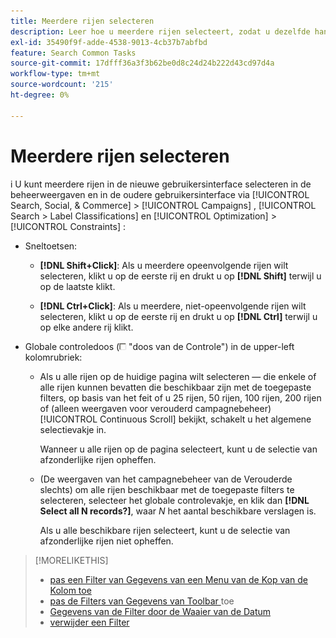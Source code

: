 ```yaml
---
title: Meerdere rijen selecteren
description: Leer hoe u meerdere rijen selecteert, zodat u dezelfde handeling op alle rijen kunt uitvoeren.
exl-id: 35490f9f-adde-4538-9013-4cb37b7abfbd
feature: Search Common Tasks
source-git-commit: 17dfff36a3f3b62be0d8c24d24b222d43cd97d4a
workflow-type: tm+mt
source-wordcount: '215'
ht-degree: 0%

---
```


# Meerdere rijen selecteren
i
U kunt meerdere rijen in de nieuwe gebruikersinterface selecteren in de beheerweergaven en in de oudere gebruikersinterface via [!UICONTROL Search, Social, & Commerce] > [!UICONTROL Campaigns] , [!UICONTROL Search > Label Classifications] en [!UICONTROL Optimization] > [!UICONTROL Constraints] :

* Sneltoetsen:

   * **[!DNL Shift+Click]**: Als u meerdere opeenvolgende rijen wilt selecteren, klikt u op de eerste rij en drukt u op **[!DNL Shift]** terwijl u op de laatste klikt.

   * **[!DNL Ctrl+Click]**: Als u meerdere, niet-opeenvolgende rijen wilt selecteren, klikt u op de eerste rij en drukt u op **[!DNL Ctrl]** terwijl u op elke andere rij klikt.

* Globale controledoos (![ doos van de Controle ](/help/search-social-commerce/assets/check-box.png) &quot;doos van de Controle&quot;) in de upper-left kolomrubriek:

   * Als u alle rijen op de huidige pagina wilt selecteren — die enkele of alle rijen kunnen bevatten die beschikbaar zijn met de toegepaste filters, op basis van het feit of u 25 rijen, 50 rijen, 100 rijen, 200 rijen of (alleen weergaven voor verouderd campagnebeheer) [!UICONTROL Continuous Scroll] bekijkt, schakelt u het algemene selectievakje in.

     Wanneer u alle rijen op de pagina selecteert, kunt u de selectie van afzonderlijke rijen opheffen.

   * (De weergaven van het campagnebeheer van de Verouderde slechts) om alle rijen beschikbaar met de toegepaste filters te selecteren, selecteer het globale controlevakje, en klik dan **[!DNL Select all N records?]**, waar *N* het aantal beschikbare verslagen is.

     Als u alle beschikbare rijen selecteert, kunt u de selectie van afzonderlijke rijen niet opheffen.

>[!MORELIKETHIS]
>
>* [ pas een Filter van Gegevens van een Menu van de Kop van de Kolom toe ](../data-views/ad-hoc-settings/column-filter-apply-from-column-heading.md)
>* [ pas de Filters van Gegevens van Toolbar ](../data-views/ad-hoc-settings/column-filter-apply-from-toolbar.md) toe
>* [ Gegevens van de Filter door de Waaier van de Datum ](../data-views/ad-hoc-settings/date-filter.md)
>* [ verwijder een Filter ](../data-views/ad-hoc-settings/column-filter-remove.md)
